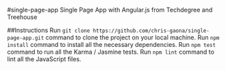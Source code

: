 #single-page-app
Single Page App with Angular.js from Techdegree and Treehouse

##Instructions
Run `git clone https://github.com/chris-gaona/single-page-app.git` command to clone the project on your local machine.
Run `npm install` command to install all the necessary dependencies.
Run `npm test` command to run all the Karma / Jasmine tests.
Run `npm lint` command to lint all the JavaScript files.
